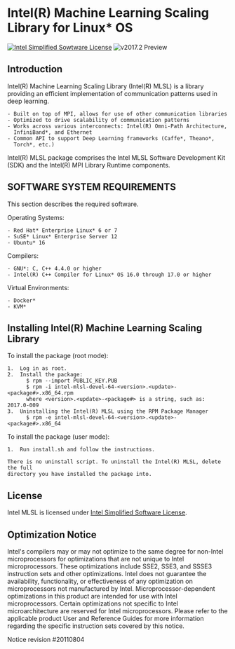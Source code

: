 # Intel(R) Machine Learning Scaling Library for Linux* OS
[![Intel Simplified Sowtware License](https://img.shields.io/badge/license-Intel%20Simplified%20Software%20License-green.svg)](LICENSE)
![v2017.2 Preview](https://img.shields.io/badge/v.2017.2-Preview-orange.svg)
## Introduction ##
Intel(R) Machine Learning Scaling Library (Intel(R) MLSL) is a library providing
an efficient implementation of communication patterns used in deep learning.

    - Built on top of MPI, allows for use of other communication libraries
    - Optimized to drive scalability of communication patterns
    - Works across various interconnects: Intel(R) Omni-Path Architecture,
      InfiniBand*, and Ethernet
    - Common API to support Deep Learning frameworks (Caffe*, Theano*,
      Torch*, etc.)

Intel(R) MLSL package comprises the Intel MLSL Software Development Kit (SDK)
and the Intel(R) MPI Library Runtime components.
## SOFTWARE SYSTEM REQUIREMENTS ##
This section describes the required software.

Operating Systems:

    - Red Hat* Enterprise Linux* 6 or 7
    - SuSE* Linux* Enterprise Server 12
    - Ubuntu* 16

Compilers:

    - GNU*: C, C++ 4.4.0 or higher
    - Intel(R) C++ Compiler for Linux* OS 16.0 through 17.0 or higher

Virtual Environments:

    - Docker*
    - KVM*

## Installing Intel(R) Machine Learning Scaling Library ##
To install the package (root mode):

    1.  Log in as root.
    2.  Install the package:
          $ rpm --import PUBLIC_KEY.PUB
          $ rpm -i intel-mlsl-devel-64-<version>.<update>-<package#>.x86_64.rpm
          where <version>.<update>-<package#> is a string, such as: 2017.0-009
    3.  Uninstalling the Intel(R) MLSL using the RPM Package Manager
          $ rpm -e intel-mlsl-devel-64-<version>.<update>-<package#>.x86_64

To install the package (user mode):

    1.  Run install.sh and follow the instructions.

    There is no uninstall script. To uninstall the Intel(R) MLSL, delete the full
    directory you have installed the package into.
## License ##
Intel MLSL is licensed under 
[Intel Simplified Software License](https://github.com/intel/MLSL/blob/master/LICENSE).

## Optimization Notice ##
Intel's compilers may or may not optimize to the same degree for non-Intel
microprocessors for optimizations that are not unique to Intel microprocessors.
These optimizations include SSE2, SSE3, and SSSE3 instruction sets and other
optimizations. Intel does not guarantee the availability, functionality, or
effectiveness of any optimization on microprocessors not manufactured by Intel.
Microprocessor-dependent optimizations in this product are intended for use 
with Intel microprocessors. Certain optimizations not specific to Intel 
microarchitecture are reserved for Intel microprocessors. Please refer to the 
applicable product User and Reference Guides for more information regarding the
specific instruction sets covered by this notice.

Notice revision #20110804
